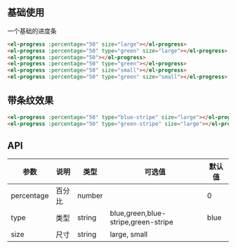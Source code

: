 <style>
  .demo-box.demo-progress {
    .el-progress {
      margin-bottom: 30px;
    }
  }
</style>

## 基础使用

一个基础的进度条

<div class="demo-box demo-progress">
  <el-progress :percentage="50" size="large"></el-progress>
  <el-progress :percentage="50" type="green" size="large"></el-progress>
  <el-progress :percentage="50"></el-progress>
  <el-progress :percentage="50" type="green"></el-progress>
  <el-progress :percentage="50" size="small"></el-progress>
  <el-progress :percentage="50" type="green" size="small"></el-progress>
</div>

```html
<el-progress :percentage="50" size="large"></el-progress>
<el-progress :percentage="50" type="green" size="large"></el-progress>
<el-progress :percentage="50"></el-progress>
<el-progress :percentage="50" type="green"></el-progress>
<el-progress :percentage="50" size="small"></el-progress>
<el-progress :percentage="50" type="green" size="small"></el-progress>
```

## 带条纹效果

<div class="demo-box demo-progress">
  <el-progress :percentage="50" type="blue-stripe" size="large"></el-progress>
  <el-progress :percentage="50" type="green-stripe" size="large"></el-progress>
</div>

```html
<el-progress :percentage="50" type="blue-stripe" size="large"></el-progress>
<el-progress :percentage="50" type="green-stripe" size="large"></el-progress>
```

## API
| 参数          | 说明            | 类型            | 可选值                 | 默认值   |
|-------------  |---------------- |---------------- |---------------------- |-------- |
| percentage    | 百分比         | number          |                       |     0    |
| type          | 类型           | string         | blue,green,blue-stripe,green-stripe | blue |
| size          | 尺寸           | string          | large, small  |     |
